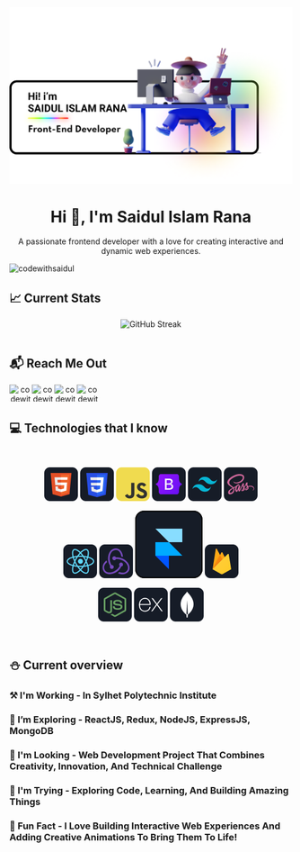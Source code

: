 <div align="center">
  <a align="center" href="https://facebook.com/codewithsaidul1" target="_blank">
<img src="https://github.com/codewithsaidul/codewithsaidul/blob/main/banner.png">
</a>
</div>

<h1 align="center">Hi 👋, I'm Saidul Islam Rana</h1>
<p align="center">A passionate frontend developer with a love for creating interactive and dynamic web experiences.</p>

<p align="left"> <img src="https://komarev.com/ghpvc/?username=codewithsaidul&label=Profile%20views&color=0e75b6&style=flat" alt="codewithsaidul" /> </p>



## :chart_with_upwards_trend: Current Stats

<div align="center">
<img src="https://github-readme-streak-stats.herokuapp.com?user=codewithsaidul&theme=nightowl&hide_border=true&border_radius=0&stroke=0D1117&fire=75C2F6&ring=75C2F6&currStreakNum=75C2F6&currStreakLabel=75C2F6" alt="GitHub Streak" />
</div>

<br>


## :mailbox_with_mail: Reach Me Out
<div align="center">

<a href="https://facbook.com/codewithsaidul1" target="blank"><img align="left" src="https://raw.githubusercontent.com/rahuldkjain/github-profile-readme-generator/master/src/images/icons/Social/facebook.svg" alt="codewithsaidul1" height="30" width="40" /></a>

<a href="https://linkedin.com/in/codewithsaidul" target="blank"><img align="left" src="https://raw.githubusercontent.com/rahuldkjain/github-profile-readme-generator/master/src/images/icons/Social/linked-in-alt.svg" alt="codewithsaidul" height="30" width="40" /></a>

<a href="https://instagram.com/codewithsaidul" target="blank"><img align="left" src="https://raw.githubusercontent.com/rahuldkjain/github-profile-readme-generator/master/src/images/icons/Social/instagram.svg" alt="codewithsaidul" height="30" width="40" /></a>

<a  href="https://twitter.com/codewithsaidul" target="blank"><img align="left" src="https://raw.githubusercontent.com/rahuldkjain/github-profile-readme-generator/master/src/images/icons/Social/twitter.svg" alt="codewithsaidul" height="30" width="40" /></a>

</div>

<br></br>

## :computer: Technologies that I know

<br>
<p align="center">
<img src="https://github.com/codewithsaidul/codewithsaidul/blob/main/icon/HTML.png"/>
<img src="https://github.com/codewithsaidul/codewithsaidul/blob/main/icon/css.png"/>   
<img src="https://github.com/codewithsaidul/codewithsaidul/blob/main/icon/JavaScript.png"/>   
<img src="https://github.com/codewithsaidul/codewithsaidul/blob/main/icon/Bootsrap.png"/>
<img src="https://github.com/codewithsaidul/codewithsaidul/blob/main/icon/tailwind.png"/>
<img src="https://github.com/codewithsaidul/codewithsaidul/blob/main/icon/sass.png"/>
</p>
<p align="center">
<img src="https://github.com/codewithsaidul/codewithsaidul/blob/main/icon/react.png"/>
<img src="https://github.com/codewithsaidul/codewithsaidul/blob/main/icon/redux.png"/>   
<img src="https://raw.githubusercontent.com/codewithsaidul/codewithsaidul/refs/heads/main/icon/framer.svg"/>
<img src="https://github.com/codewithsaidul/codewithsaidul/blob/main/icon/firebase.png"/>
</p>
<p align="center">
<img src="https://github.com/codewithsaidul/codewithsaidul/blob/main/icon/node.png"/>
<img src="https://github.com/codewithsaidul/codewithsaidul/blob/main/icon/express.png"/>   
<img src="https://github.com/codewithsaidul/codewithsaidul/blob/main/icon/mongo.png"/>
</p>

<br>

## :snowman: Current overview

### ⚒️ I'm Working - In Sylhet Polytechnic Institute

### 🌱 I’m Exploring - ReactJS, Redux, NodeJS, ExpressJS, MongoDB

### 👯 I'm Looking - Web Development Project That Combines Creativity, Innovation, And Technical Challenge

### 🤔 I'm Trying - Exploring Code, Learning, And Building Amazing Things

### 🎐 Fun Fact - I Love Building Interactive Web Experiences And Adding Creative Animations To Bring Them To Life!

